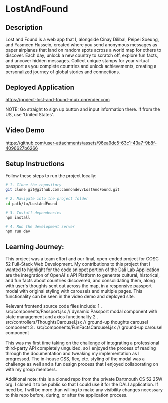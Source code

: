 # LostAndFound

## Description
Lost and Found is a web app that I, alongside Cinay Dilibal, Peipei Soeung, and Yasmeen Hussein, created where you send anonymous messages as paper airplanes that land on random spots across a world map for others to discover. Each day, unlock a new country to scratch off, explore fun facts, and uncover hidden messages. Collect unique stamps for your virtual passport as you complete countries and unlock achievements, creating a personalized journey of global stories and connections.

## Deployed Application
https://project-lost-and-found-muix.onrender.com

NOTE: Go straight to sign up button and input information there. If from the US, use 'United States'.

## Video Demo
https://github.com/user-attachments/assets/96ea9dc5-63c1-43a7-9b8f-4096627b6266

##  Setup Instructions
Follow these steps to run the project locally:

```bash
# 1. Clone the repository
git clone git@github.com:cannondev/LostAndFound.git

# 2. Navigate into the project folder
cd path/to/LostAndFound

# 3. Install dependencies
npm install

# 4. Run the development server
npm run dev
```

## Learning Journey:
This project was a team effort and our final, open-ended project for COSC 52 Full-Stack Web Development. My contributions to this project that I wanted to highlight for the code snippet portion of the Dali Lab Application are the integration of OpenAI's API Platform to generate cultural, historical, and fun facts about countries discovered, and consolidating them, along with user's thoughts sent out across the map, in a responsive passport modal with original styling with carousels and multiple pages. This functionality can be seen in the video demo and deployed site.

Relevant frontend source code files include:
1 . src/components/Passport.jsx // dynamic Passport modal component with state management and axios functionality
2 . src/controllers/ThoughtsCarousel.jsx // ground-up thoughts carousel component
3 . src/components/FunFactsCarousel.jsx // ground-up carousel component

This was my first time taking on the challenge of integrating a professional third-party API completely unguided, so I enjoyed the process of reading through the documentation and tweaking my implementation as I progressed. The in-house CSS, flex, etc. styling of the modal was a challenge as well and a fun design process that I enjoyed collaborating on with my group members.

Additional note: this is a cloned repo from the private Dartmouth CS 52 25W org. I cloned it to be public so that I could use it for the DALI application. If need be, I will be more than willing to make any visibility changes necessary to this repo before, during, or after the application process.
